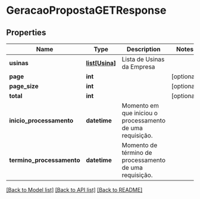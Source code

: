 # GeracaoPropostaGETResponse

## Properties
Name | Type | Description | Notes
------------ | ------------- | ------------- | -------------
**usinas** | [**list[Usina]**](Usina.md) | Lista de Usinas da Empresa | 
**page** | **int** |  | [optional] 
**page_size** | **int** |  | [optional] 
**total** | **int** |  | [optional] 
**inicio_processamento** | **datetime** | Momento em que iniciou o processamento de uma requisição. | 
**termino_processamento** | **datetime** | Momento de término de processamento de uma requisição. | 

[[Back to Model list]](../README.md#documentation-for-models) [[Back to API list]](../README.md#documentation-for-api-endpoints) [[Back to README]](../README.md)

